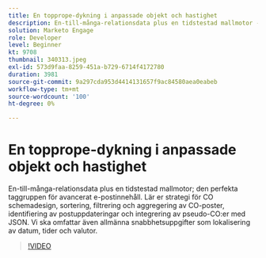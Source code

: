 ```yaml
---
title: En topprope-dykning i anpassade objekt och hastighet
description: En-till-många-relationsdata plus en tidstestad mallmotor - det perfekta taggteamet för avancerat e-postinnehåll. Lär dig taktik för design av CO-scheman - sortering, filtrering och aggregering av CO-poster, identifiering av postuppdateringar och integrering av pseudo-CO:er med JSON.
solution: Marketo Engage
role: Developer
level: Beginner
kt: 9708
thumbnail: 340313.jpeg
exl-id: 573d9faa-8259-451a-b729-6714f4172780
duration: 3981
source-git-commit: 9a297cda953d4414131657f9ac84580aea0eabeb
workflow-type: tm+mt
source-wordcount: '100'
ht-degree: 0%

---
```


# En topprope-dykning i anpassade objekt och hastighet

En-till-många-relationsdata plus en tidstestad mallmotor; den perfekta taggruppen för avancerat e-postinnehåll. Lär er strategi för CO
schemadesign, sortering, filtrering och aggregering av CO-poster, identifiering av postuppdateringar och integrering av pseudo-CO:er med JSON. Vi ska
omfattar även allmänna snabbhetsuppgifter som lokalisering av datum, tider och valutor.

>[!VIDEO](https://video.tv.adobe.com/v/340313/?quality=12&learn=on)

